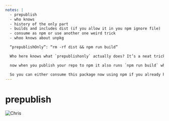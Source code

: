 ```yaml
---
notes: |
  - prepublish
  - who knows
  - history of the only part
  - builds and includes dist (if you allow it in you npm ignore file)
  - consume as npm or use another one weird trick
  - whoo knows about unpkg

  “prepublishOnly”: “rm -rf dist && npm run build”

  Who here knows what `prepublishonly` actually does? It’s a neat trick that makes sure that you run this whenever you’re in the process of publishing your package to npm. The reason it’s called “prepublishonly” and not just “prepublish” is because of some legacy npm issues where that hook used to also be called on install which is just silly. I don’t think it’s a problem for `npm@7` any more but I guess it’s force of habit that I still use this one.

  now when you publish your repo to npm it also runs `npm run build` which compiles your css into a vendor.css in the dist/asseets folder.

  So you can either consume this package now using npm if you already have an npm based pipeline, or you could just be old school and link that file directly in your html using another “one weird trick”. How many people here know about unpkg?
---
```


# prepublish

![Chris](/images/prepublish.webp)
